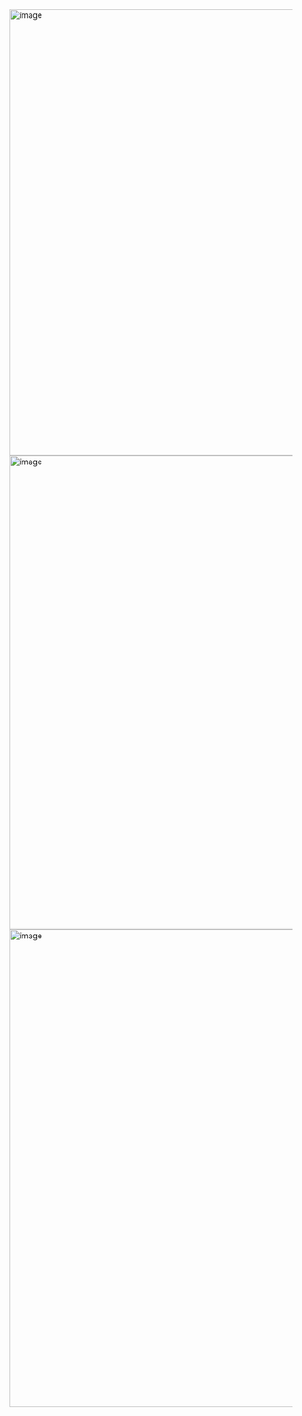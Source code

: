<img width="1408" height="794" alt="image" src="https://github.com/user-attachments/assets/1150c23d-8844-4034-b8e1-cced9598e68b" />
<img width="1601" height="843" alt="image" src="https://github.com/user-attachments/assets/d7e3bfa7-418c-4b1f-ac07-eec66be8db2d" />
<img width="1546" height="849" alt="image" src="https://github.com/user-attachments/assets/47e3b4c1-ffeb-44e4-b0d9-97a7b15b76c5" />



